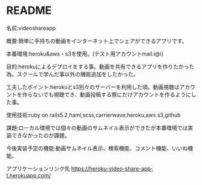 # README

名前:videoshareapp

概要:簡単に手持ちの動画をインターネット上でシェアができるアプリです。

本番環境:heroku&aws・s3を使用。(テスト用アカウントmail:i@i)

目的:herokuによるデプロイをする事。動画を共有できるアプリを作りたかった為。スクールで学んだ事以外の機能追加をしたかった。

工夫したポイント:herokuとs3別々のサーバーを利用した頃。動画視聴はアカウントを作らないでも視聴でき、動画投稿する際にだけアカウントを作るようにした事。

使用技術:ruby on rails5.2,haml,scss,carrierwave,heroku,aws s3,github

課題:ローカル環境では個々の動画のサムネイル表示ができたが本番環境では実装できなかったのが課題。

今後実装予定の機能:動画サムネイル表示、検索機能、コメント機能、いいね機能。

アプリケーションリンク先
https://heroku-video-share-app-t.herokuapp.com/
